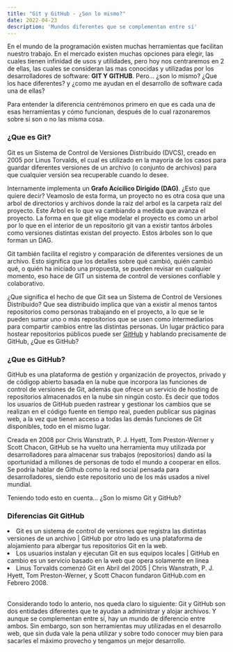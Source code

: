 ```yaml
---
title: "Git y GitHub - ¿Son lo mismo?"
date: 2022-04-23
description: 'Mundos diferentes que se complementan entre sí'
---
```


<p>En el mundo de la programación existen muchas herramientas que facilitan nuestro trabajo. En el mercado existen muchas opciones para elegir, las cuales tienen infinidad de usos y utilidades, pero hoy nos centraremos en 2 de ellas, las cuales se consideran las mas conocidas y utilizadas por los desarrolladores de software: <b>GIT Y GITHUB</b>. Pero... ¿son lo mismo? ¿Que los hace diferentes? y ¿como me ayudan en el desarrollo de software cada una de ellas?</p>
<p>Para entender la diferencia centrémonos primero en que es cada una de esas herramientas y cómo funcionan, después de lo cual razonaremos sobre si son o no las misma cosa.</p>



<h3>¿Que es Git?</h3>
<p>Git es un Sistema de Control de Versiones Distribuido (DVCS), creado en 2005 por Linus Torvalds, el cual es utilizado en la mayoria de los casos para guardar diferentes versiones de un archivo (o conjunto de archivos) para que cualquier versión sea recuperable cuando lo desee.</p>
<p>Internamente implementa un <b>Grafo Acícilico Dirigido (DAG)</b>. ¿Esto que quiere decir? Veamoslo de esta forma, un proyecto no es otra cosa que una arbol de directorios y archivos donde la raíz del arbol es la carpeta raíz del proyecto. Este Arbol es lo que va cambiando a medida que avanza el proyecto. La forma en que git elige modelar el proyecto es como un arbol por lo que en el interior de un repositorio git van a existir tantos árboles como versiones distintas existan del proyecto. Estos árboles son lo que forman un DAG.</p>
<p>Git también facilita el registro y comparación de diferentes versiones de un archivo. Esto significa que los detalles sobre qué cambió, quién cambió qué, o quién ha iniciado una propuesta, se pueden revisar en cualquier momento, eso hace de GIT un sistema de control de versiones confiable y colaborativo.</p>

<p>¿Que significa el hecho de que Git sea un Sistema de Control de Versiones Distribuido? Que sea distribuido implica que van a existir al menos tantos repositorios como personas trabajando en el proyecto, a lo que se le pueden sumar uno o más repositorios que se usen como intermediarios para compartir cambios entre las distintas personas. Un lugar práctico para hostear repositorios públicos puede ser <a href="www.github.com/">GitHub</a> y hablando precisamente de GitHub, ¿Que es GitHub?</p>

<h3>¿Que es GitHub?</h3>
<p>GitHub es una plataforma de gestión y organización de proyectos, privado y de códigop abierto basada en la nube que incorpora las funciones de control de versiones de Git, además que ofrece un servicio de hosting de repositorios almacenados en la nube sin ningún costo. Es decir que todos los usuarios de GitHub pueden rastrear y gestionar los cambios que se realizan en el código fuente en tiempo real, pueden publicar sus páginas web, a la vez que tienen acceso a todas las demás funciones de Git disponibles, todo en el mismo lugar.</p>
<p>Creada en 2008 por Chris Wanstrath, P. J. Hyett, Tom Preston-Werner y Scott Chacon, GitHub se ha vuelto una herramienta muy utilizada por desarrolladores para almacenar sus trabajos (repositorios) dando así la oportunidad a millones de personas de todo el mundo a cooperar en ellos. Se podría hablar de Github como la red social pensada para desarrolladores, siendo este repositorio uno de los más usados a nivel mundial.</p>
<p>Teniendo todo esto en cuenta... ¿Son lo mismo Git y GitHub?</p>

<h3>Diferencias Git </> GitHub</h3>
<li>Git es un sistema de control de versiones que registra las distintas versiones de un archivo | GitHub por otro lado es una plataforma de alojamiento para albergar tus repositorios Git en la web.</li>
<li>Los usuarios instalan y ejecutan Git en sus equipos locales | GitHub en cambio es un servicio basado en la web que opera solamente en línea</li>
<li>Linus Torvalds comenzó Git en Abril del 2005 | Chris Wanstrath, P. J. Hyett, Tom Preston-Werner, y Scott Chacon fundaron GitHub.com en Febrero 2008.</li>
<br>
<p> Considerando todo lo anterio, nos queda claro lo siguiente: Git y GitHub son dos entidades diferentes que te ayudan a administrar y alojar archivos. Y aunque se complementan entre sí, hay un mundo de diferencio entre ambos. Sin embargo, son son herramientas muy utilizadas en el desarrollo web, que sin duda vale la pena utilizar y sobre todo conocer muy bien para sacarles el máximo provecho y tengamos un mejor desarrollo.</p>
